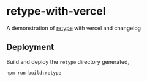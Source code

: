 # retype-with-vercel

A demonstration of [retype](https://github.com/retypeapp/retype) with vercel and changelog

## Deployment

Build and deploy the `retype` directory generated,

```sh
npm run build:retype
```
